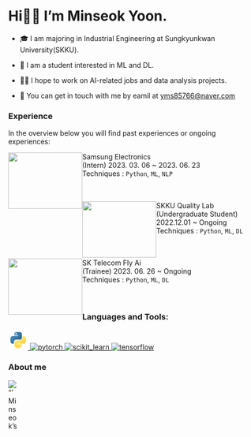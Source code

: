 <h1 align="left">Hi✋🏻 I’m Minseok Yoon.</h1>

- 🎓 I am majoring in Industrial Engineering at Sungkyunkwan University(SKKU).

- 🌱 I am a student interested in ML and DL.
  
- 🙏🏻 I hope to work on AI-related jobs and data analysis projects.
  
- 💬 You can get in touch with me by eamil at yms85766@naver.com

### Experience
In the overview below you will find past experiences or ongoing experiences:

<img align="left" height="114px" width="150px" src="https://github.com/mminseok1/mminseok1/assets/123230900/b63e213e-72a6-48aa-a748-8008fe04db58"/>

Samsung Electronics\
(Intern) 2023. 03. 06 ~ 2023. 06. 23 \
Techniques :  `Python`, `ML`, `NLP`  \
<br/>
<br/>

<img align="left" height="114px" width="150px" src="https://github.com/mminseok1/mminseok1/assets/123230900/82b15e7c-662e-442d-999e-10243f4ba978"/>

SKKU Quality Lab \
(Undergraduate Student) 2022.12.01 ~ Ongoing \
Techniques :  `Python`, `ML`, `DL` \
<br/>
<br/>

<img align="left" height="114px" width="150px" src="https://github.com/mminseok1/mminseok1/assets/123230900/0685aa86-7433-43dd-86c6-088f8a82e9f0"/>

SK Telecom Fly Ai \
(Trainee) 2023. 06. 26 ~ Ongoing \
Techniques :  `Python`, `ML`, `DL` 
<br/>
<br/>
<br/>

<h3 align="left">Languages and Tools:</h3>
<p align="left"> <a href="https://www.python.org" target="_blank" rel="noreferrer"> <img src="https://raw.githubusercontent.com/devicons/devicon/master/icons/python/python-original.svg" alt="python" width="40" height="40"/> </a> <a href="https://pytorch.org/" target="_blank" rel="noreferrer"> <img src="https://www.vectorlogo.zone/logos/pytorch/pytorch-icon.svg" alt="pytorch" width="40" height="40"/> </a> <a href="https://scikit-learn.org/" target="_blank" rel="noreferrer"> <img src="https://upload.wikimedia.org/wikipedia/commons/0/05/Scikit_learn_logo_small.svg" alt="scikit_learn" width="40" height="40"/> </a> <a href="https://www.tensorflow.org" target="_blank" rel="noreferrer"> <img src="https://www.vectorlogo.zone/logos/tensorflow/tensorflow-icon.svg" alt="tensorflow" width="40" height="40"/> </a> </p>


### About me
<a href="https://www.instagram.com/mminseok_/" target="_blank">
  <img align="left" alt=“’Minseok’s Instagram" width="22px" src="https://raw.githubusercontent.com/hussainweb/hussainweb/main/icons/instagram.png" /> 
<br/>
<br/>
